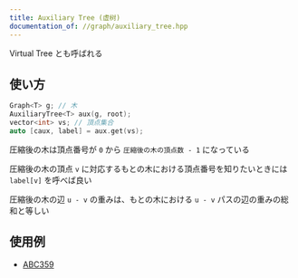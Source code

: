 ```yaml
---
title: Auxiliary Tree (虚树)
documentation_of: //graph/auxiliary_tree.hpp
---
```


Virtual Tree とも呼ばれる

## 使い方

```cpp
Graph<T> g; // 木
AuxiliaryTree<T> aux(g, root);
vector<int> vs; // 頂点集合
auto [caux, label] = aux.get(vs);
```

圧縮後の木は頂点番号が `0` から `圧縮後の木の頂点数 - 1` になっている

圧縮後の木の頂点 `v` に対応するもとの木における頂点番号を知りたいときには `label[v]` を呼べば良い

圧縮後の木の辺 `u - v` の重みは、もとの木における `u - v` パスの辺の重みの総和と等しい

## 使用例

- [ABC359](https://atcoder.jp/contests/abc359/submissions/54857307)
